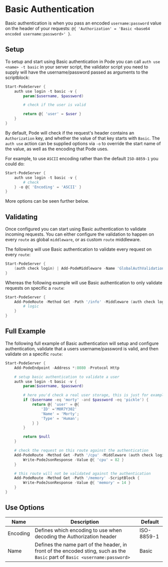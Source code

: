 # Basic Authentication

Basic authentication is when you pass an encoded `username:password` value on the header of your requests: `@{ 'Authorization' = 'Basic <base64 encoded username:password>' }`.

## Setup

To setup and start using Basic authentication in Pode you can call `auth use <name> -t basic` in your server script, the validator script you need to supply will have the username/password passed as arguments to the scriptblock:

```powershell
Start-PodeServer {
    auth use login -t basic -v {
        param($username, $password)

        # check if the user is valid

        return @{ 'user' = $user }
    }
}
```

By default, Pode will check if the request's header contains an `Authorization` key, and whether the value of that key starts with `Basic`. The `auth use` action can be supplied options via `-o` to override the start name of the value, as well as the encoding that Pode uses.

For example, to use `ASCII` encoding rather than the default `ISO-8859-1` you could do:

```powershell
Start-PodeServer {
    auth use login -t basic -v {
        # check
    } -o @{ 'Encoding' = 'ASCII' }
}
```

More options can be seen further below.

## Validating

Once configured you can start using Basic authentication to validate incoming requests. You can either configure the validation to happen on every `route` as global `middleware`, or as custom `route` middleware.

The following will use Basic authentication to validate every request on every `route`:

```powershell
Start-PodeServer {
    (auth check login) | Add-PodeMiddleware -Name 'GlobalAuthValidation'
}
```

Whereas the following example will use Basic authentication to only validate requests on specific a `route`:

```powershell
Start-PodeServer {
    Add-PodeRoute -Method Get -Path '/info' -Middleware (auth check login) -ScriptBlock {
        # logic
    }
}
```

## Full Example

The following full example of Basic authentication will setup and configure authentication, validate that a users username/password is valid, and then validate on a specific `route`:

```powershell
Start-PodeServer {
    Add-PodeEndpoint -Address *:8080 -Protocol Http

    # setup basic authentication to validate a user
    auth use login -t basic -v {
        param($username, $password)

        # here you'd check a real user storage, this is just for example
        if ($username -eq 'morty' -and $password -eq 'pickle') {
            return @{ 'user' = @{
                'ID' ='M0R7Y302'
                'Name' = 'Morty';
                'Type' = 'Human';
            } }
        }

        return $null
    }

    # check the request on this route against the authentication
    Add-PodeRoute -Method Get -Path '/cpu' -Middleware (auth check login) -ScriptBlock {
        Write-PodeJsonResponse -Value @{ 'cpu' = 82 }
    }

    # this route will not be validated against the authentication
    Add-PodeRoute -Method Get -Path '/memory' -ScriptBlock {
        Write-PodeJsonResponse -Value @{ 'memory' = 14 }
    }
}
```

## Use Options

| Name | Description | Default |
| ---- | ----------- | ------- |
| Encoding | Defines which encoding to use when decoding the Authorization header | ISO-8859-1 |
| Name | Defines the name part of the header, in front of the encoded sting, such as the `Basic` part of `Basic <username:password>` | Basic |